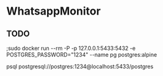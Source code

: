 # WhatsappMonitor

## TODO
;sudo docker run --rm -P -p 127.0.0.1:5433:5432 -e POSTGRES_PASSWORD="1234" --name pg postgres:alpine

psql postgresql://postgres:1234@localhost:5433/postgres
